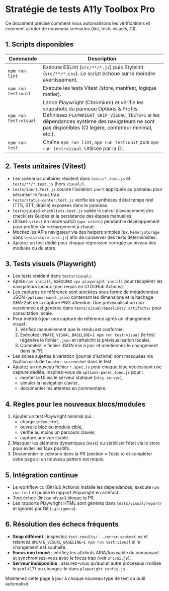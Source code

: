 # Stratégie de tests A11y Toolbox Pro

Ce document précise comment nous automatisons les vérifications et comment ajouter de nouveaux scénarios (lint, tests visuels, CI).

## 1. Scripts disponibles

| Commande | Description |
| --- | --- |
| `npm run lint` | Exécute ESLint (`src/**/*.js`) puis Stylelint (`src/**/*.css`). Le script échoue sur le moindre avertissement. |
| `npm run test:unit` | Exécute les tests Vitest (store, manifest, logique métier). |
| `npm run test:visual` | Lance Playwright (Chromium) et vérifie les snapshots du panneau Options & Profils. Définissez `PLAYWRIGHT_SKIP_VISUAL_TESTS=1` si les dépendances système des navigateurs ne sont pas disponibles (CI légère, conteneur minimal, etc.). |
| `npm run test` | Chaîne `npm run lint`, `npm run test:unit` puis `npm run test:visual`. Utilisée par la CI. |

## 2. Tests unitaires (Vitest)

- Les scénarios unitaires résident dans `tests/*.test.js` et `tests/**/*.test.js` (hors `visual/`).
- `tests/inert.test.js` couvre l’isolation `inert` appliquée au panneau pour sécuriser le focus trap.
- `tests/status-center.test.js` vérifie les synthèses d’état temps réel (TTS, STT, Braille) exposées dans le panneau.
- `tests/guided-checklists.test.js` valide le calcul d’avancement des checklists Guides et la persistance des étapes manuelles.
- Utilisez `vitest` en mode watch (`npx vitest`) pendant le développement pour profiter du rechargement à chaud.
- Mockez les APIs navigateur via des helpers simples (ex. `MemoryStorage` dans `tests/store.test.js`) afin de conserver des tests déterministes.
- Ajoutez un test dédié pour chaque régression corrigée au niveau des modules ou du store.

## 3. Tests visuels (Playwright)

- Les tests résident dans `tests/visual/`.
- Après `npm install`, exécutez `npx playwright install` pour récupérer les navigateurs locaux (non requis en CI GitHub Actions).
- Les captures de référence sont stockées sous forme de métadonnées JSON (`options-panel.json`) contenant les dimensions et le hachage SHA-256 de la capture PNG attendue. Une prévisualisation non versionnée est générée dans `tests/visual/baselines/.artifacts/` pour consultation locale.
- Pour mettre à jour une capture de référence après un changement visuel :
  1. Vérifiez manuellement que le rendu est conforme.
  2. Exécutez `UPDATE_VISUAL_BASELINE=1 npm run test:visual` (le test régénère le fichier `.json` et rafraîchit la prévisualisation locale).
  3. Commitez le fichier JSON mis à jour et mentionnez le changement dans la PR.
- Les zones sujettes à variation (journal d’activité) sont masquées via l’option `mask` de `locator.screenshot` dans le test.
- Ajoutez un nouveau fichier `*.spec.js` pour chaque bloc nécessitant une capture dédiée. Inspirez-vous de `options-panel.spec.js` pour :
  - monter la UI via le serveur statique (`http-server`),
  - simuler la navigation clavier,
  - documenter les attentes en commentaire.

## 4. Règles pour les nouveaux blocs/modules

1. Ajouter un test Playwright minimal qui :
   - charge `index.html`,
   - ouvre le bloc ou module ciblé,
   - vérifie au moins un parcours clavier,
   - capture une vue stable.
2. Masquer les éléments dynamiques (`mask`) ou stabiliser l’état via le store pour éviter les faux positifs.
3. Documenter le scénario dans la PR (section « Tests ») et compléter cette page si un nouveau pattern est requis.

## 5. Intégration continue

- Le workflow `CI` (GitHub Actions) installe les dépendances, exécute `npm run test` et publie le rapport Playwright en artefact.
- Tout échec (lint ou visual) bloque la PR.
- Les rapports Playwright HTML sont générés dans `tests/visual/report/` et ignorés par Git (`.gitignore`).

## 6. Résolution des échecs fréquents

- **Snap différent** : inspectez `test-results/.../error-context.md` et relancez `UPDATE_VISUAL_BASELINE=1 npm run test:visual` si le changement est souhaité.
- **Focus non trouvé** : vérifiez les attributs ARIA/focusable du composant et synchronisez-vous avec le focus trap (voir `src/ui.js`).
- **Serveur indisponible** : assurez-vous qu’aucun autre processus n’utilise le port `4173` ou changez-le dans `playwright.config.js`.

Maintenez cette page à jour à chaque nouveau type de test ou outil automatisé.
